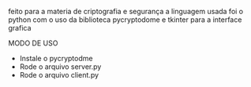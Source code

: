 feito para a materia de criptografia e segurança
a linguagem usada foi o python com o uso da biblioteca pycryptodome e tkinter para a interface grafica

MODO DE USO 
- Instale o pycryptodme
- Rode o arquivo server.py
- Rode o arquivo client.py
